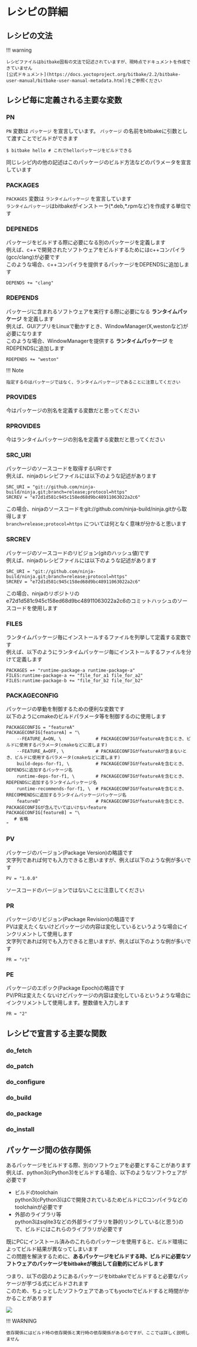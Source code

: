 # レシピの詳細

## レシピの文法

!!! warning

    レシピファイルはbitbake固有の文法で記述されていますが、現時点でドキュメントを作成できていません  
    [公式ドキュメント](https://docs.yoctoproject.org/bitbake/2.2/bitbake-user-manual/bitbake-user-manual-metadata.html)をご参照ください  

## レシピ毎に定義される主要な変数

### PN
`PN` 変数は `パッケージ` を宣言しています。 `パッケージ` の名前をbitbakeに引数として渡すことでビルドができます  

```
$ bitbake hello # これでhelloパッケージをビルドできる
```

同じレシピ内の他の記述はこのパッケージのビルド方法などのパラメータを宣言しています  

### PACKAGES
`PACKAGES` 変数は `ランタイムパッケージ` を宣言しています  
`ランタイムパッケージ`はbitbakeがインストーラ(\*.deb,\*.rpmなど)を作成する単位です  

### DEPENEDS
パッケージをビルドする際に必要になる別のパッケージを定義します  
例えば、c++で開発されたソフトウェアをビルドするためにはc++コンパイラ(gcc/clang)が必要です  
このような場合、c++コンパイラを提供するパッケージをDEPENDSに追加します  

```
DEPENDS += "clang"
```

### RDEPENDS
パッケージに含まれるソフトウェアを実行する際に必要になる **ランタイムパッケージ** を定義します  
例えば、GUIアプリをLinuxで動かすとき、WindowManager(X,westonなど)が必要になります  
このような場合、WindowManagerを提供する **ランタイムパッケージ** をRDEPENDSに追加します  

```
RDEPENDS += "weston"
```

!!! Note

    指定するのはパッケージではなく、ランタイムパッケージであることに注意してください  

### PROVIDES
今はパッケージの別名を定義する変数だと思ってください  

### RPROVIDES
今はランタイムパッケージの別名を定義する変数だと思ってください  

### SRC_URI
パッケージのソースコードを取得するURIです  
例えば、ninjaのレシピファイルには以下のような記述があります  

```
SRC_URI = "git://github.com/ninja-build/ninja.git;branch=release;protocol=https"
SRCREV = "e72d1d581c945c158ed68d9bc48911063022a2c6"
```

この場合、ninjaのソースコードをgit://github.com/ninja-build/ninja.gitから取得します  
`branch=release;protocol=https` については何となく意味が分かると思います  

### SRCREV
パッケージのソースコードのリビジョン(gitのハッシュ値)です  
例えば、ninjaのレシピファイルには以下のような記述があります  

```
SRC_URI = "git://github.com/ninja-build/ninja.git;branch=release;protocol=https"
SRCREV = "e72d1d581c945c158ed68d9bc48911063022a2c6"
```

この場合、ninjaのリポジトリのe72d1d581c945c158ed68d9bc48911063022a2c6のコミットハッシュのソースコードを使用します  

### FILES
ランタイムパッケージ毎にインストールするファイルを列挙して定義する変数です  
例えば、以下のようにランタイムパッケージ毎にインストールするファイルを分けて定義します  

```
PACKAGES =+ "runtime-package-a runtime-package-a"
FILES:runtime-package-a += "file_for_a1 file_for_a2"
FILES:runtime-package-b += "file_for_b2 file_for_b2"
```

### PACKAGECONFIG
パッケージの挙動を制御するための便利な変数です  
以下のようにcmakeのビルドパラメータ等を制御するのに使用します  

```
PACKAGECONFIG = "featureA"
PACKAGECONFIG[featureA] = "\
    --FEATURE_A=ON, \             # PACKAGECONFIGがfeatureAを含むとき、ビルドに使用するパラメータ(cmakeなどに渡します)
    --FEATURE_A=OFF, \            # PACKAGECONFIGがfeatureAが含まないとき、ビルドに使用するパラメータ(cmakeなどに渡します)
    build-deps-for-f1, \          # PACKAGECONFIGがfeatureAを含むとき、DEPENDSに追加するパッケージ名
    runtime-deps-for-f1, \        # PACKAGECONFIGがfeatureAを含むとき、RDEPENDSに追加するランタイムパッケージ名
    runtime-recommends-for-f1, \  # PACKAGECONFIGがfeatureAを含むとき、RRECOMMENDSに追加するランタイムパッケージパッケージ名
    featureB"                     # PACKAGECONFIGがfeatureAを含むとき、PACKAGECONFIGが含んでいてはいけないfeature
PACKAGECONFIG[featureB] = "\
   # 省略
"
```

### PV
パッケージのバージョン(Package Version)の略語です  
文字列であれば何でも入力できると思いますが、例えば以下のような例が多いです  

```
PV = "1.0.0"
```

ソースコードのバージョンではないことに注意してください  

### PR
パッケージのリビジョン(Package Revision)の略語です  
PVは変えたくないけどパッケージの内容は変化しているというような場合にインクリメントして使用します  
文字列であれば何でも入力できると思いますが、例えば以下のような例が多いです  

```
PR = "r1"
```

### PE
パッケージのエポック(Package Epoch)の略語です  
PV/PRは変えたくないけどパッケージの内容は変化しているというような場合にインクリメントして使用します。整数値を入力します  

```
PR = "2"
```

## レシピで宣言する主要な関数

### do_fetch

### do_patch

### do_configure

### do_build

### do_package

### do_install


## パッケージ間の依存関係

あるパッケージをビルドする際、別のソフトウェアを必要とすることがあります  
例えば、python3(cPython3)をビルドする場合、以下のようなソフトウェアが必要です  

* ビルドのtoolchain  
    python3(cPython3)はCで開発されているためビルドにCコンパイラなどのtoolchainが必要です  
* 外部のライブラリ等  
    python3はsqlite3などの外部ライブラリを静的リンクしている(と思う)ので、ビルドにはこれらのライブラリが必要です  

既にPCにインストール済みのこれらのパッケージを使用すると、ビルド環境によってビルド結果が異なってしまいます  
この問題を解決するために、**あるパッケージをビルドする時、ビルドに必要なソフトウェアのパッケージをbitbakeが検出して自動的にビルドします**  

つまり、以下の図のようにあるパッケージをbitbakeでビルドすると必要なパッケージが芋づる式にビルドされます  
このため、ちょっとしたソフトウェアであってもyoctoでビルドすると時間がかかることがあります  

![](./images/build-depends.drawio.svg)

!!! WARNING

    依存関係にはビルド時の依存関係と実行時の依存関係があるのですが、ここでは詳しく説明しません  


